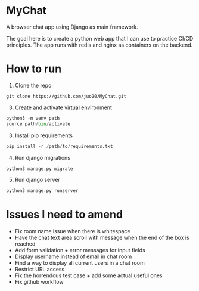 # MyChat
A browser chat app using Django as main framework.

The goal here is to create a python web app that I can use to practice CI/CD principles.
The app runs with redis and nginx as containers on the backend.

# How to run

1. Clone the repo
```
git clone https://github.com/juo20/MyChat.git
```
3. Create and activate virtual environment
```python
python3 -m venv path
source path/bin/activate
```
3. Install pip requirements
```python
pip install -r /path/to/requirements.txt
```
4. Run django migrations
```python
python3 manage.py migrate
```
5. Run django server
```python
python3 manage.py runserver
```

# Issues I need to amend

* Fix room name issue when there is whitespace
* Have the chat text area scroll with message when the end of the box is reached
* Add form validation + error messages for input fields
* Display username instead of email in chat room
* Find a way to display all current users in a chat room
* Restrict URL access
* Fix the horrendous test case + add some actual useful ones
* Fix github workflow
